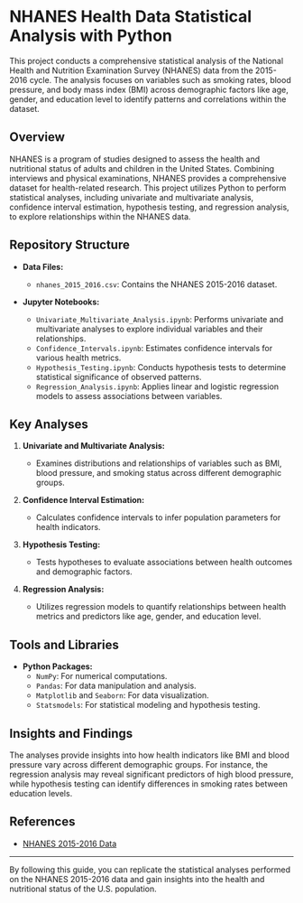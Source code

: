 # NHANES Health Data Statistical Analysis with Python

This project conducts a comprehensive statistical analysis of the National Health and Nutrition Examination Survey (NHANES) data from the 2015-2016 cycle. The analysis focuses on variables such as smoking rates, blood pressure, and body mass index (BMI) across demographic factors like age, gender, and education level to identify patterns and correlations within the dataset.

## Overview

NHANES is a program of studies designed to assess the health and nutritional status of adults and children in the United States. Combining interviews and physical examinations, NHANES provides a comprehensive dataset for health-related research. This project utilizes Python to perform statistical analyses, including univariate and multivariate analysis, confidence interval estimation, hypothesis testing, and regression analysis, to explore relationships within the NHANES data.

## Repository Structure

- **Data Files:**
  - `nhanes_2015_2016.csv`: Contains the NHANES 2015-2016 dataset.

- **Jupyter Notebooks:**
  - `Univariate_Multivariate_Analysis.ipynb`: Performs univariate and multivariate analyses to explore individual variables and their relationships.
  - `Confidence_Intervals.ipynb`: Estimates confidence intervals for various health metrics.
  - `Hypothesis_Testing.ipynb`: Conducts hypothesis tests to determine statistical significance of observed patterns.
  - `Regression_Analysis.ipynb`: Applies linear and logistic regression models to assess associations between variables.

## Key Analyses

1. **Univariate and Multivariate Analysis:**
   - Examines distributions and relationships of variables such as BMI, blood pressure, and smoking status across different demographic groups.

2. **Confidence Interval Estimation:**
   - Calculates confidence intervals to infer population parameters for health indicators.

3. **Hypothesis Testing:**
   - Tests hypotheses to evaluate associations between health outcomes and demographic factors.

4. **Regression Analysis:**
   - Utilizes regression models to quantify relationships between health metrics and predictors like age, gender, and education level.

## Tools and Libraries

- **Python Packages:**
  - `NumPy`: For numerical computations.
  - `Pandas`: For data manipulation and analysis.
  - `Matplotlib` and `Seaborn`: For data visualization.
  - `Statsmodels`: For statistical modeling and hypothesis testing.


## Insights and Findings

The analyses provide insights into how health indicators like BMI and blood pressure vary across different demographic groups. For instance, the regression analysis may reveal significant predictors of high blood pressure, while hypothesis testing can identify differences in smoking rates between education levels.

## References

- [NHANES 2015-2016 Data](https://wwwn.cdc.gov/nchs/nhanes/continuousnhanes/default.aspx?BeginYear=2015)

---

By following this guide, you can replicate the statistical analyses performed on the NHANES 2015-2016 data and gain insights into the health and nutritional status of the U.S. population. 
